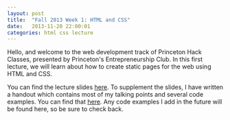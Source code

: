 ```yaml
---
layout: post
title:  "Fall 2013 Week 1: HTML and CSS"
date:   2013-11-20 22:00:01
categories: html css lecture
---
```


Hello, and welcome to the web development track of Princeton Hack Classes, presented by Princeton's Entrepreneurship Club. In this first lecture, we will learn about how to create static pages for the web using HTML and CSS.

You can find the lecture slides [here][slides]. To supplement the slides, I have written a handout which contains most of my talking points and several code examples. You can find that [here][handout]. Any code examples I add in the future will be found here, so be sure to check back.

[slides]: https://docs.google.com/presentation/d/1xHkQXjHVZIha0jMaafLbO6Jr5FtYaEORvrFCPYuKEpQ/edit?usp=sharing 
[handout]: https://docs.google.com/document/d/1tAvgdQgK-xRqzPn3dfvwA7RKPhDFifpSDFvmimhERFg/edit?usp=sharing
